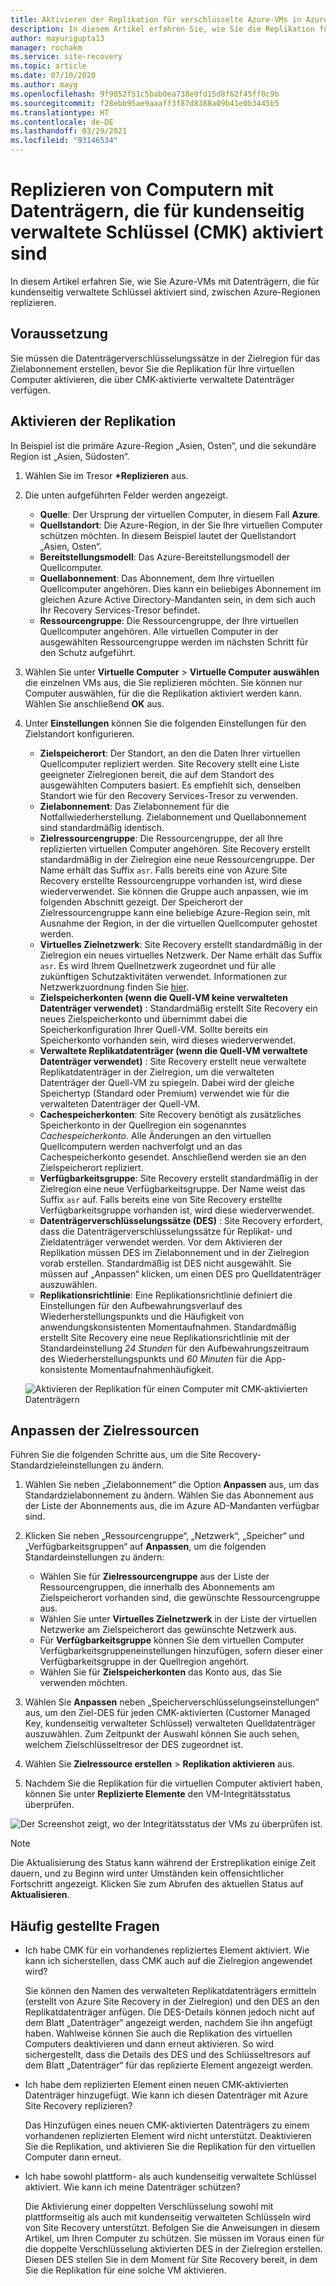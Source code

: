 ```yaml
---
title: Aktivieren der Replikation für verschlüsselte Azure-VMs in Azure Site Recovery
description: In diesem Artikel erfahren Sie, wie Sie die Replikation für VMs mit Datenträgern, die für kundenseitig verwaltete Schlüssel (CMK) aktiviert sind, zwischen Azure-Regionen mithilfe von Site Recovery konfigurieren.
author: mayurigupta13
manager: rochakm
ms.service: site-recovery
ms.topic: article
ms.date: 07/10/2020
ms.author: mayg
ms.openlocfilehash: 9f9052f51c5bab0ea738e9fd15d8f62f45ff0c9b
ms.sourcegitcommit: f28ebb95ae9aaaff3f87d8388a09b41e0b3445b5
ms.translationtype: HT
ms.contentlocale: de-DE
ms.lasthandoff: 03/29/2021
ms.locfileid: "93146534"
---
```

# <a name="replicate-machines-with-customer-managed-keys-cmk-enabled-disks"></a>Replizieren von Computern mit Datenträgern, die für kundenseitig verwaltete Schlüssel (CMK) aktiviert sind

In diesem Artikel erfahren Sie, wie Sie Azure-VMs mit Datenträgern, die für kundenseitig verwaltete Schlüssel aktiviert sind, zwischen Azure-Regionen replizieren.

## <a name="prerequisite"></a>Voraussetzung
Sie müssen die Datenträgerverschlüsselungssätze in der Zielregion für das Zielabonnement erstellen, bevor Sie die Replikation für Ihre virtuellen Computer aktivieren, die über CMK-aktivierte verwaltete Datenträger verfügen.

## <a name="enable-replication"></a>Aktivieren der Replikation

In Beispiel ist die primäre Azure-Region „Asien, Osten“, und die sekundäre Region ist „Asien, Südosten“.

1. Wählen Sie im Tresor **+Replizieren** aus.
2. Die unten aufgeführten Felder werden angezeigt.
    - **Quelle**: Der Ursprung der virtuellen Computer, in diesem Fall **Azure**.
    - **Quellstandort**: Die Azure-Region, in der Sie Ihre virtuellen Computer schützen möchten. In diesem Beispiel lautet der Quellstandort „Asien, Osten“.
    - **Bereitstellungsmodell**: Das Azure-Bereitstellungsmodell der Quellcomputer.
    - **Quellabonnement**: Das Abonnement, dem Ihre virtuellen Quellcomputer angehören. Dies kann ein beliebiges Abonnement im gleichen Azure Active Directory-Mandanten sein, in dem sich auch Ihr Recovery Services-Tresor befindet.
    - **Ressourcengruppe**: Die Ressourcengruppe, der Ihre virtuellen Quellcomputer angehören. Alle virtuellen Computer in der ausgewählten Ressourcengruppe werden im nächsten Schritt für den Schutz aufgeführt.

3. Wählen Sie unter **Virtuelle Computer** > **Virtuelle Computer auswählen** die einzelnen VMs aus, die Sie replizieren möchten. Sie können nur Computer auswählen, für die die Replikation aktiviert werden kann. Wählen Sie anschließend **OK** aus.

4. Unter **Einstellungen** können Sie die folgenden Einstellungen für den Zielstandort konfigurieren.

    - **Zielspeicherort**: Der Standort, an den die Daten Ihrer virtuellen Quellcomputer repliziert werden. Site Recovery stellt eine Liste geeigneter Zielregionen bereit, die auf dem Standort des ausgewählten Computers basiert. Es empfiehlt sich, denselben Standort wie für den Recovery Services-Tresor zu verwenden.
    - **Zielabonnement**: Das Zielabonnement für die Notfallwiederherstellung. Zielabonnement und Quellabonnement sind standardmäßig identisch.
    - **Zielressourcengruppe**: Die Ressourcengruppe, der all Ihre replizierten virtuellen Computer angehören. Site Recovery erstellt standardmäßig in der Zielregion eine neue Ressourcengruppe. Der Name erhält das Suffix `asr`. Falls bereits eine von Azure Site Recovery erstellte Ressourcengruppe vorhanden ist, wird diese wiederverwendet. Sie können die Gruppe auch anpassen, wie im folgenden Abschnitt gezeigt. Der Speicherort der Zielressourcengruppe kann eine beliebige Azure-Region sein, mit Ausnahme der Region, in der die virtuellen Quellcomputer gehostet werden.
    - **Virtuelles Zielnetzwerk**: Site Recovery erstellt standardmäßig in der Zielregion ein neues virtuelles Netzwerk. Der Name erhält das Suffix `asr`. Es wird Ihrem Quellnetzwerk zugeordnet und für alle zukünftigen Schutzaktivitäten verwendet. Informationen zur Netzwerkzuordnung finden Sie [hier](./azure-to-azure-network-mapping.md).
    - **Zielspeicherkonten (wenn die Quell-VM keine verwalteten Datenträger verwendet)** : Standardmäßig erstellt Site Recovery ein neues Zielspeicherkonto und übernimmt dabei die Speicherkonfiguration Ihrer Quell-VM. Sollte bereits ein Speicherkonto vorhanden sein, wird dieses wiederverwendet.
    - **Verwaltete Replikatdatenträger (wenn die Quell-VM verwaltete Datenträger verwendet)** : Site Recovery erstellt neue verwaltete Replikatdatenträger in der Zielregion, um die verwalteten Datenträger der Quell-VM zu spiegeln. Dabei wird der gleiche Speichertyp (Standard oder Premium) verwendet wie für die verwalteten Datenträger der Quell-VM.
    - **Cachespeicherkonten**: Site Recovery benötigt als zusätzliches Speicherkonto in der Quellregion ein sogenanntes *Cachespeicherkonto*. Alle Änderungen an den virtuellen Quellcomputern werden nachverfolgt und an das Cachespeicherkonto gesendet. Anschließend werden sie an den Zielspeicherort repliziert.
    - **Verfügbarkeitsgruppe**: Site Recovery erstellt standardmäßig in der Zielregion eine neue Verfügbarkeitsgruppe. Der Name weist das Suffix `asr` auf. Falls bereits eine von Site Recovery erstellte Verfügbarkeitsgruppe vorhanden ist, wird diese wiederverwendet.
    - **Datenträgerverschlüsselungssätze (DES)** : Site Recovery erfordert, dass die Datenträgerverschlüsselungssätze für Replikat- und Zieldatenträger verwendet werden. Vor dem Aktivieren der Replikation müssen DES im Zielabonnement und in der Zielregion vorab erstellen. Standardmäßig ist DES nicht ausgewählt. Sie müssen auf „Anpassen“ klicken, um einen DES pro Quelldatenträger auszuwählen.
    - **Replikationsrichtlinie**: Eine Replikationsrichtlinie definiert die Einstellungen für den Aufbewahrungsverlauf des Wiederherstellungspunkts und die Häufigkeit von anwendungskonsistenten Momentaufnahmen. Standardmäßig erstellt Site Recovery eine neue Replikationsrichtlinie mit der Standardeinstellung *24 Stunden* für den Aufbewahrungszeitraum des Wiederherstellungspunkts und *60 Minuten* für die App-konsistente Momentaufnahmenhäufigkeit.

    ![Aktivieren der Replikation für einen Computer mit CMK-aktivierten Datenträgern](./media/azure-to-azure-how-to-enable-replication-cmk-disks/cmk-enable-dr.png)

## <a name="customize-target-resources"></a>Anpassen der Zielressourcen

Führen Sie die folgenden Schritte aus, um die Site Recovery-Standardzieleinstellungen zu ändern.

1. Wählen Sie neben „Zielabonnement“ die Option **Anpassen** aus, um das Standardzielabonnement zu ändern. Wählen Sie das Abonnement aus der Liste der Abonnements aus, die im Azure AD-Mandanten verfügbar sind.

2. Klicken Sie neben „Ressourcengruppe“, „Netzwerk“, „Speicher“ und „Verfügbarkeitsgruppen“ auf **Anpassen**, um die folgenden Standardeinstellungen zu ändern:
    - Wählen Sie für **Zielressourcengruppe** aus der Liste der Ressourcengruppen, die innerhalb des Abonnements am Zielspeicherort vorhanden sind, die gewünschte Ressourcengruppe aus.
    - Wählen Sie unter **Virtuelles Zielnetzwerk** in der Liste der virtuellen Netzwerke am Zielspeicherort das gewünschte Netzwerk aus.
    - Für **Verfügbarkeitsgruppe** können Sie dem virtuellen Computer Verfügbarkeitsgruppeneinstellungen hinzufügen, sofern dieser einer Verfügbarkeitsgruppe in der Quellregion angehört.
    - Wählen Sie für **Zielspeicherkonten** das Konto aus, das Sie verwenden möchten.

3. Wählen Sie **Anpassen** neben „Speicherverschlüsselungseinstellungen“ aus, um den Ziel-DES für jeden CMK-aktivierten (Customer Managed Key, kundenseitig verwalteter Schlüssel) verwalteten Quelldatenträger auszuwählen. Zum Zeitpunkt der Auswahl können Sie auch sehen, welchem Zielschlüsseltresor der DES zugeordnet ist.

4. Wählen Sie **Zielressource erstellen** > **Replikation aktivieren** aus.
5. Nachdem Sie die Replikation für die virtuellen Computer aktiviert haben, können Sie unter **Replizierte Elemente** den VM-Integritätsstatus überprüfen.

![Der Screenshot zeigt, wo der Integritätsstatus der VMs zu überprüfen ist.](./media/azure-to-azure-how-to-enable-replication-cmk-disks/cmk-customize-target-disk-properties.png)

>[!NOTE]
>Die Aktualisierung des Status kann während der Erstreplikation einige Zeit dauern, und zu Beginn wird unter Umständen kein offensichtlicher Fortschritt angezeigt. Klicken Sie zum Abrufen des aktuellen Status auf **Aktualisieren**.

## <a name="faqs"></a>Häufig gestellte Fragen

* Ich habe CMK für ein vorhandenes repliziertes Element aktiviert. Wie kann ich sicherstellen, dass CMK auch auf die Zielregion angewendet wird?

    Sie können den Namen des verwalteten Replikatdatenträgers ermitteln (erstellt von Azure Site Recovery in der Zielregion) und den DES an den Replikatdatenträger anfügen. Die DES-Details können jedoch nicht auf dem Blatt „Datenträger“ angezeigt werden, nachdem Sie ihn angefügt haben. Wahlweise können Sie auch die Replikation des virtuellen Computers deaktivieren und dann erneut aktivieren. So wird sichergestellt, dass die Details des DES und des Schlüsseltresors auf dem Blatt „Datenträger“ für das replizierte Element angezeigt werden.

* Ich habe dem replizierten Element einen neuen CMK-aktivierten Datenträger hinzugefügt. Wie kann ich diesen Datenträger mit Azure Site Recovery replizieren?

    Das Hinzufügen eines neuen CMK-aktivierten Datenträgers zu einem vorhandenen replizierten Element wird nicht unterstützt. Deaktivieren Sie die Replikation, und aktivieren Sie die Replikation für den virtuellen Computer dann erneut.

* Ich habe sowohl plattform- als auch kundenseitig verwaltete Schlüssel aktiviert. Wie kann ich meine Datenträger schützen?

    Die Aktivierung einer doppelten Verschlüsselung sowohl mit plattformseitig als auch mit kundenseitig verwalteten Schlüsseln wird von Site Recovery unterstützt. Befolgen Sie die Anweisungen in diesem Artikel, um Ihren Computer zu schützen. Sie müssen im Voraus einen für die doppelte Verschlüsselung aktivierten DES in der Zielregion erstellen. Diesen DES stellen Sie in dem Moment für Site Recovery bereit, in dem Sie die Replikation für eine solche VM aktivieren.


